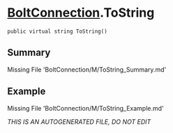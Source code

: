 # [BoltConnection](Types/BoltConnection.md).ToString
`public virtual string ToString()`
## Summary
Missing File 'BoltConnection/M/ToString_Summary.md'
## Example
Missing File 'BoltConnection/M/ToString_Example.md'

*THIS IS AN AUTOGENERATED FILE, DO NOT EDIT*
